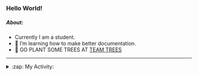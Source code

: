 ### Hello World!

##### About:
- Currently I am a student.
- 🌱 I’m learning how to make better documentation.
- 🌱 GO PLANT SOME TREES AT [TEAM TREES](https://teamtrees.org/)

---
<details>
  <summary>:zap: My Activity:</summary>
  
<!--START_SECTION:waka-->
![Code Time](http://img.shields.io/badge/Code%20Time-1%2C121%20hrs%2038%20mins-blue)

**I'm a Night 🦉** 

```text
🌞 Morning                1455 commits        ██░░░░░░░░░░░░░░░░░░░░░░░   09.41 % 
🌆 Daytime                5319 commits        █████████░░░░░░░░░░░░░░░░   34.38 % 
🌃 Evening                4457 commits        ███████░░░░░░░░░░░░░░░░░░   28.81 % 
🌙 Night                  4238 commits        ███████░░░░░░░░░░░░░░░░░░   27.40 % 
```
📅 **I'm Most Productive on Wednesday** 

```text
Monday                   2314 commits        ████░░░░░░░░░░░░░░░░░░░░░   14.96 % 
Tuesday                  1909 commits        ███░░░░░░░░░░░░░░░░░░░░░░   12.34 % 
Wednesday                3647 commits        ██████░░░░░░░░░░░░░░░░░░░   23.58 % 
Thursday                 1977 commits        ███░░░░░░░░░░░░░░░░░░░░░░   12.78 % 
Friday                   1550 commits        ███░░░░░░░░░░░░░░░░░░░░░░   10.02 % 
Saturday                 1386 commits        ██░░░░░░░░░░░░░░░░░░░░░░░   08.96 % 
Sunday                   2686 commits        ████░░░░░░░░░░░░░░░░░░░░░   17.36 % 
```


📊 **This Week I Spent My Time On** 

```text
🔥 Editors: 
VS Code                  56 mins             █████████████████████████   100.00 % 

🐱‍💻 Projects: 
praise                   56 mins             █████████████████████████   99.98 % 
ai                       0 secs              ░░░░░░░░░░░░░░░░░░░░░░░░░   00.02 % 
```


 Last Updated on 01/05/2023 19:07:27 UTC
<!--END_SECTION:waka-->
</details>
